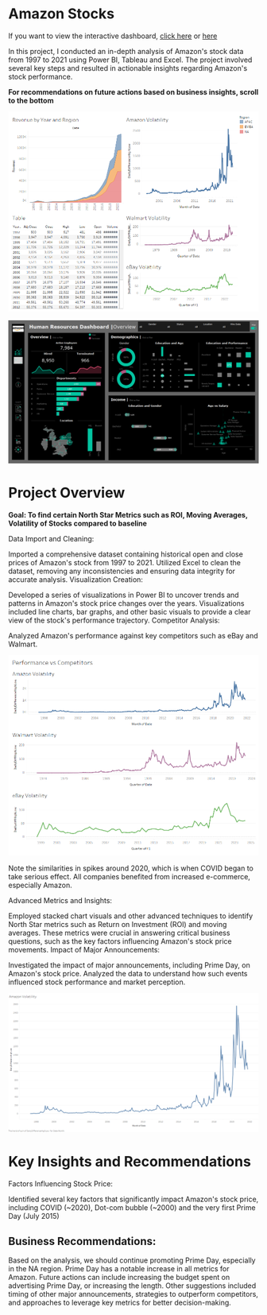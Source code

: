 # Amazon Stocks

If you want to view the interactive dashboard, [click here](https://public.tableau.com/views/Amazon_17225340065340/GeneralPerformance?:language=en-US&:sid=&:redirect=auth&:display_count=n&:origin=viz_share_link) or [here](https://cam-leo.github.io/AmazonStocks/)

In this project, I conducted an in-depth analysis of Amazon's stock data from 1997 to 2021 using Power BI, Tableau and Excel. The project involved several key steps and resulted in actionable insights regarding Amazon's stock performance.

**For recommendations on future actions based on business insights, scroll to the bottom**

![Dashboard](https://github.com/cam-leo/AmazonStocks/blob/main/General%20Performance.png) 

![Summary](https://github.com/cam-leo/AmazonStocks/blob/main/HR%20Summary.png)

# Project Overview

**Goal: To find certain North Star Metrics such as ROI, Moving Averages, Volatility of Stocks compared to baseline**

Data Import and Cleaning:

Imported a comprehensive dataset containing historical open and close prices of Amazon's stock from 1997 to 2021.
Utilized Excel to clean the dataset, removing any inconsistencies and ensuring data integrity for accurate analysis.
Visualization Creation:

Developed a series of visualizations in Power BI to uncover trends and patterns in Amazon's stock price changes over the years.
Visualizations included line charts, bar graphs, and other basic visuals to provide a clear view of the stock's performance trajectory.
Competitor Analysis:

Analyzed Amazon's performance against key competitors such as eBay and Walmart.

![Comparison](https://github.com/cam-leo/AmazonStocks/blob/main/Comparison.png)

Note the similarities in spikes around 2020, which is when COVID began to take serious effect. All companies benefited from increased e-commerce, especially Amazon.

Advanced Metrics and Insights:

Employed stacked chart visuals and other advanced techniques to identify North Star metrics such as Return on Investment (ROI) and moving averages.
These metrics were crucial in answering critical business questions, such as the key factors influencing Amazon's stock price movements.
Impact of Major Announcements:

Investigated the impact of major announcements, including Prime Day, on Amazon's stock price.
Analyzed the data to understand how such events influenced stock performance and market perception.

![Amazon Volatility](https://github.com/cam-leo/AmazonStocks/blob/main/DifferenceHighLow.png)

# Key Insights and Recommendations
Factors Influencing Stock Price:

Identified several key factors that significantly impact Amazon's stock price, including COVID (~2020), Dot-com bubble (~2000) and the very first Prime Day (July 2015)

## Business Recommendations:

Based on the analysis, we should continue promoting Prime Day, especially in the NA region. Prime Day has a notable increase in all metrics for Amazon. Future actions can include increasing the budget spent on advertising Prime Day, or increasing the length.
Other suggestions included timing of other major announcements, strategies to outperform competitors, and approaches to leverage key metrics for better decision-making.
